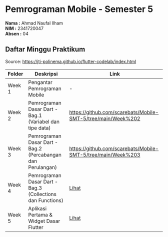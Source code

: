# Pemrograman Mobile - Semester 5  

**Nama  :** Ahmad Naufal Ilham  
**NIM   :** 2341720047  
**Absen :** 04  

## Daftar Minggu Praktikum  
Source: https://jti-polinema.github.io/flutter-codelab/index.html

| Folder | Deskripsi                                                    | Link                |
|--------|--------------------------------------------------------------|---------------------|
| Week 1 | Pengantar Pemrograman Mobile                                 | - |
| Week 2 | Pemrograman Dasar Dart - Bag.1 (Variabel dan tipe data)      | https://github.com/scarebats/Mobile-SMT-5/tree/main/Week%202 |
| Week 3 | Pemrograman Dasar Dart - Bag.2 (Percabangan dan Perulangan)  | https://github.com/scarebats/Mobile-SMT-5/tree/main/Week%203 |
| Week 4 | Pemrograman Dasar Dart - Bag.3 (Collections dan Functions)   | [Lihat](./minggu_4) |
| Week 5 | Aplikasi Pertama & Widget Dasar Flutter                      | [Lihat](./minggu_5) |
